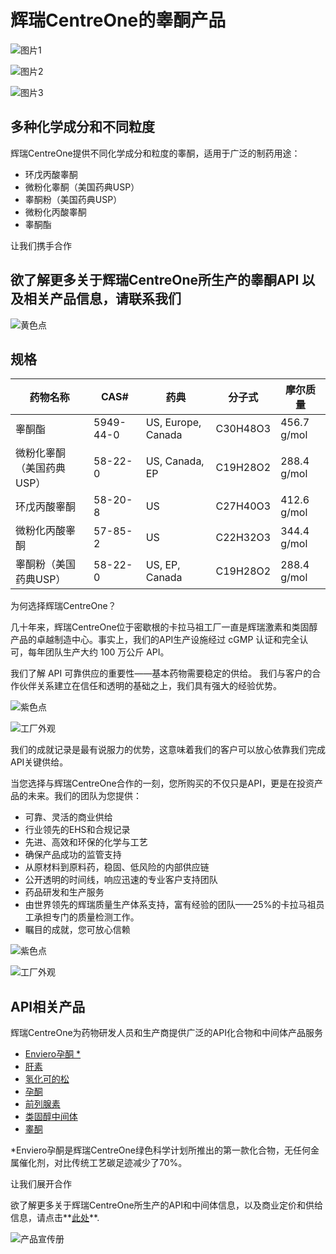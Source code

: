 # 辉瑞CentreOne的睾酮产品

![图片1](https://www.pfizercentreone.com/sites/default/files/2022-12/shutterstock_1268263735.jpg)

![图片2](https://www.pfizercentreone.com/sites/default/files/2022-12/shutterstock_1268263735_0.jpg)

![图片3](https://www.pfizercentreone.com/sites/default/files/2022-12/triangle_green_0.png)

## 多种化学成分和不同粒度

辉瑞CentreOne提供不同化学成分和粒度的睾酮，适用于广泛的制药用途：

- 环戊丙酸睾酮
- 微粉化睾酮（美国药典USP）
- 睾酮粉（美国药典USP）
- 微粉化丙酸睾酮
- 睾酮酯

让我们携手合作

## 欲了解更多关于辉瑞CentreOne所生产的睾酮API 以及相关产品信息，请联系我们

![黄色点](https://www.pfizercentreone.com/sites/default/files/2022-12/Yellow_dots_0_14.png)

## 规格

| 药物名称             | CAS#        | 药典                     | 分子式      | 摩尔质量       |
|-------------------|------------|------------------------|-----------|----------------|
| 睾酮酯               | 5949-44-0  | US, Europe, Canada     | C30H48O3  | 456.7 g/mol    |
| 微粉化睾酮（美国药典USP） | 58-22-0   | US, Canada, EP         | C19H28O2  | 288.4 g/mol    |
| 环戊丙酸睾酮        | 58-20-8   | US                     | C27H40O3  | 412.6 g/mol    |
| 微粉化丙酸睾酮      | 57-85-2   | US                     | C22H32O3  | 344.4 g/mol    |
| 睾酮粉（美国药典USP） | 58-22-0   | US, EP, Canada         | C19H28O2  | 288.4 g/mol    |

为何选择辉瑞CentreOne？

几十年来，辉瑞CentreOne位于密歇根的卡拉马祖工厂一直是辉瑞激素和类固醇产品的卓越制造中心。事实上，我们的API生产设施经过 cGMP 认证和完全认可，每年团队生产大约 100 万公斤 API。

我们了解 API 可靠供应的重要性——基本药物需要稳定的供给。 我们与客户的合作伙伴关系建立在信任和透明的基础之上，我们具有强大的经验优势。

![紫色点](https://www.pfizercentreone.com/sites/default/files/2022-12/purple-spot_3.png)

![工厂外观](https://www.pfizercentreone.com/sites/default/files/2022-12/KZO_16_Ext_MainBuilding_Front_5.jpg)

我们的成就记录是最有说服力的优势，这意味着我们的客户可以放心依靠我们完成API关键供给。

当您选择与辉瑞CentreOne合作的一刻，您所购买的不仅只是API，更是在投资产品的未来。我们的团队为您提供：

- 可靠、灵活的商业供给
- 行业领先的EHS和合规记录
- 先进、高效和环保的化学与工艺
- 确保产品成功的监管支持
- 从原材料到原料药，稳固、低风险的内部供应链
- 公开透明的时间线，响应迅速的专业客户支持团队
- 药品研发和生产服务
- 由世界领先的辉瑞质量生产体系支持，富有经验的团队——25%的卡拉马祖员工承担专门的质量检测工作。
- 瞩目的成就，您可放心信赖

![紫色点](https://www.pfizercentreone.com/sites/default/files/2022-12/purple-spot_11.png)

![工厂外观](https://www.pfizercentreone.com/sites/default/files/2022-12/KZO_16_Ext_MainBuilding_Front_mb_5.jpg)

## API相关产品

辉瑞CentreOne为药物研发人员和生产商提供广泛的API化合物和中间体产品服务

- [Enviero孕酮 *](https://www.pfizercentreone.com/enviero-green-chemistry-progesterone)
- [肝素](https://www.pfizercentreone.com/porcine-heparin)
- [氢化可的松](https://www.pfizercentreone.com/hydrocortisone)
- [孕酮](https://www.pfizercentreone.com/regular-progesterone)
- [前列腺素](https://www.pfizercentreone.com/prostaglandins)
- [类固醇中间体](https://www.pfizercentreone.com/steroid-intermediates)
- [睾酮](https://www.pfizercentreone.com/testosterone)

\*Enviero孕酮是辉瑞CentreOne绿色科学计划所推出的第一款化合物，无任何金属催化剂，对比传统工艺碳足迹减少了70%。

让我们展开合作

欲了解更多关于辉瑞CentreOne所生产的API和中间体信息，以及商业定价和供给信息，请点击**[此处](https://www.pfizercentreone.com/contact-us)**.

![产品宣传册](https://www.pfizercentreone.com/sites/default/files/2022-12/PC1%20-%20Capabilities%20Brochure%20Cover%20Teasers%20-%20435x563px%20-%20RGB%20-%20V18_0_3.jpg)